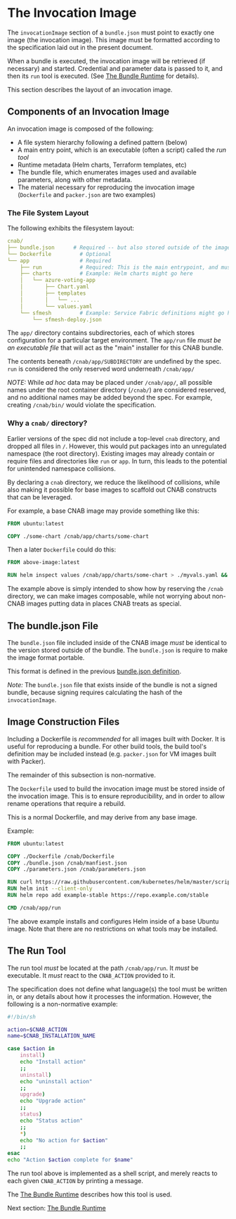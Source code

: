 # The Invocation Image

The `invocationImage` section of a `bundle.json` must point to exactly one image (the invocation image). This image must be formatted according to the specification laid out in the present document.

When a bundle is executed, the invocation image will be retrieved (if necessary) and started. Credential and parameter data is passed to it, and then its `run` tool is executed. (See [The Bundle Runtime](103-bundle-runtime.md) for details).

This section describes the layout of an invocation image.

## Components of an Invocation Image

An invocation image is composed of the following:

- A file system hierarchy following a defined pattern (below)
- A main entry point, which is an executable (often a script) called the _run tool_
- Runtime metadata (Helm charts, Terraform templates, etc)
- The bundle file, which enumerates images used and available parameters, along with other metadata.
- The material necessary for reproducing the invocation image (`Dockerfile` and `packer.json` are two examples)

### The File System Layout

The following exhibits the filesystem layout:

```yaml
cnab/
├── bundle.json​      # Required -- but also stored outside of the image
└── Dockerfile​         # Optional
└── app​                # Required
    ├── run​            # Required: This is the main entrypoint, and must be executable
    ├── charts​         # Example: Helm charts might go here
    │   └── azure-voting-app​
    │       ├── Chart.yaml​
    │       ├── templates​​
    │       │   └── ...
    │       └── values.yaml​
    └── sfmesh​         # Example: Service Fabric definitions might go here
        └── sfmesh-deploy.json
```

The `app/` directory contains subdirectories, each of which stores configuration for a particular target environment. The `app/run` file _must be an executable file_ that will act as the "main" installer for this CNAB bundle.

The contents beneath `/cnab/app/SUBDIRECTORY` are undefined by the spec. `run` is considered the only reserved word underneath `/cnab/app/`

_NOTE:_ While _ad hoc_ data may be placed under `/cnab/app/`, all possible names under the root container directory (`/cnab/`) are considered reserved, and no additional names may be added beyond the spec. For example, creating `/cnab/bin/` would violate the specification.

### Why a `cnab/` directory?

Earlier versions of the spec did not include a top-level `cnab` directory, and dropped all files in `/`. However, this would put packages into an unregulated namespace (the root directory). Existing images may already contain or require files and directories like `run` or `app`. In turn, this leads to the potential for unintended namespace collisions.

By declaring a `cnab` directory, we reduce the likelihood of collisions, while also making it possible for base images to scaffold out CNAB constructs that can be leveraged.

For example, a base CNAB image may provide something like this:

```Dockerfile
FROM ubuntu:latest

COPY ./some-chart /cnab/app/charts/some-chart
```

Then a later `Dockerfile` could do this:

```Dockerfile
FROM above-image:latest

RUN helm inspect values /cnab/app/charts/some-chart > ./myvals.yaml &&  sed ...
```

The example above is simply intended to show how by reserving the `/cnab` directory, we can make images composable, while not worrying about non-CNAB images putting data in places CNAB treats as special.

## The bundle.json File

The `bundle.json` file included inside of the CNAB image _must_ be identical to the version stored outside of the bundle. The `bundle.json` is require to make the image format portable.

This format is defined in the previous [bundle.json definition](101-bundle-json).

_Note:_ The `bundle.json` file that exists inside of the bundle is not a signed bundle, because signing requires calculating the hash of the `invocationImage`.

## Image Construction Files

Including a Dockerfile is _recommended_ for all images built with Docker. It is useful for reproducing a bundle. For other build tools, the build tool's definition may be included instead (e.g. `packer.json` for VM images built with Packer).

The remainder of this subsection is non-normative.

The `Dockerfile` used to build the invocation image must be stored inside of the invocation image. This is to ensure reproducibility, and in order to allow rename operations that require a rebuild.

This is a normal Dockerfile, and may derive from any base image.

Example:

```Dockerfile
FROM ubuntu:latest

COPY ./Dockerfile /cnab/Dockerfile
COPY ./bundle.json /cnab/manfiest.json
COPY ./parameters.json /cnab/parameters.json

RUN curl https://raw.githubusercontent.com/kubernetes/helm/master/scripts/get | bash
RUN helm init --client-only
RUN helm repo add example-stable https://repo.example.com/stable

CMD /cnab/app/run
```

The above example installs and configures Helm inside of a base Ubuntu image. Note that there are no restrictions on what tools may be installed.

## The Run Tool

The run tool _must_ be located at the path `/cnab/app/run`. It _must_ be executable. It _must_ react to the `CNAB_ACTION` provided to it.

The specification does not define what language(s) the tool must be written in, or any details about how it processes the information. However, the following is a non-normative example:

```bash
#!/bin/sh

action=$CNAB_ACTION
name=$CNAB_INSTALLATION_NAME 

case $action in
    install)
    echo "Install action"
    ;;
    uninstall)
    echo "uninstall action"
    ;;
    upgrade)
    echo "Upgrade action"
    ;;
    status)
    echo "Status action"
    ;;
    *)
    echo "No action for $action"
    ;;
esac
echo "Action $action complete for $name"
```

The run tool above is implemented as a shell script, and merely reacts to each given `CNAB_ACTION` by printing a message.

The [The Bundle Runtime](103-bundle-runtime.md) describes how this tool is used.

Next section: [The Bundle Runtime](103-bundle-runtime.md)